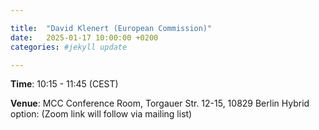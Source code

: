 ```yaml
---

title:  "David Klenert (European Commission)"
date:   2025-01-17 10:00:00 +0200
categories: #jekyll update

---
```


**Time**: 10:15 - 11:45  (CEST)

**Venue**: MCC Conference Room,
Torgauer Str. 12-15, 10829 Berlin
Hybrid option:
(Zoom link will follow via mailing list)

